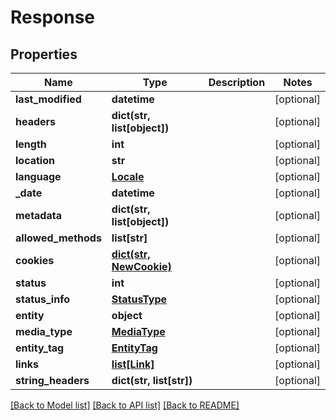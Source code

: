 # Response

## Properties
Name | Type | Description | Notes
------------ | ------------- | ------------- | -------------
**last_modified** | **datetime** |  | [optional] 
**headers** | **dict(str, list[object])** |  | [optional] 
**length** | **int** |  | [optional] 
**location** | **str** |  | [optional] 
**language** | [**Locale**](Locale.md) |  | [optional] 
**_date** | **datetime** |  | [optional] 
**metadata** | **dict(str, list[object])** |  | [optional] 
**allowed_methods** | **list[str]** |  | [optional] 
**cookies** | [**dict(str, NewCookie)**](NewCookie.md) |  | [optional] 
**status** | **int** |  | [optional] 
**status_info** | [**StatusType**](StatusType.md) |  | [optional] 
**entity** | **object** |  | [optional] 
**media_type** | [**MediaType**](MediaType.md) |  | [optional] 
**entity_tag** | [**EntityTag**](EntityTag.md) |  | [optional] 
**links** | [**list[Link]**](Link.md) |  | [optional] 
**string_headers** | **dict(str, list[str])** |  | [optional] 

[[Back to Model list]](../README.md#documentation-for-models) [[Back to API list]](../README.md#documentation-for-api-endpoints) [[Back to README]](../README.md)


